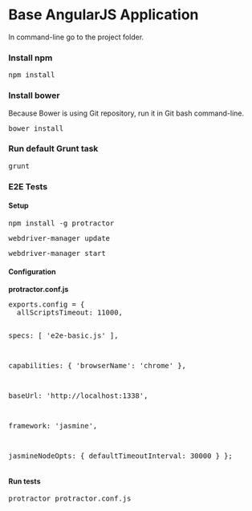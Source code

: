 <h1>Base AngularJS Application</h1>

<p>In command-line go to the project folder.</p>

<h3>Install npm</h3>
<pre>npm install</pre>

<h3>Install bower</h3>
<p>Because Bower is using Git repository, run it in Git bash command-line.</p>
<pre>bower install</pre>

<h3>Run default Grunt task</h3>
<pre>grunt</pre>

<h3>E2E Tests</h3>
<h4>Setup</h4>
<pre>npm install -g protractor</pre>
<pre>webdriver-manager update</pre>
<pre>webdriver-manager start</pre>

<h4>Configuration</h4>
<b>protractor.conf.js</b>
<pre>
exports.config = {
  allScriptsTimeout: 11000,

  specs: [
    'e2e-basic.js'
  ],

  capabilities: {
    'browserName': 'chrome'
  },

  baseUrl: 'http://localhost:1338',

  framework: 'jasmine',

  jasmineNodeOpts: {
    defaultTimeoutInterval: 30000
  }
};
</pre>

<h4>Run tests</h4>
<pre>protractor protractor.conf.js</pre>